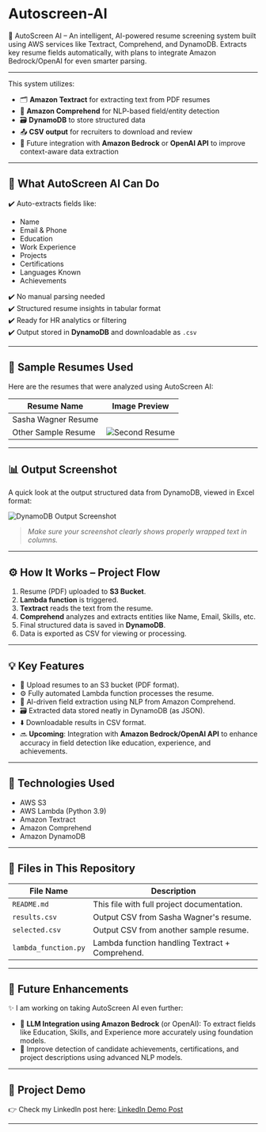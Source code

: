 # Autoscreen-AI
🚀 AutoScreen AI – An intelligent, AI-powered resume screening system built using AWS services like Textract, Comprehend, and DynamoDB. Extracts key resume fields automatically, with plans to integrate Amazon Bedrock/OpenAI for even smarter parsing.

---

This system utilizes:
- 🗂️ **Amazon Textract** for extracting text from PDF resumes  
- 🧠 **Amazon Comprehend** for NLP-based field/entity detection  
- 🗃️ **DynamoDB** to store structured data  
- 📤 **CSV output** for recruiters to download and review  
- 🔄 Future integration with **Amazon Bedrock** or **OpenAI API** to improve context-aware data extraction

---

## 💼 What AutoScreen AI Can Do

✔️ Auto-extracts fields like:
- Name  
- Email & Phone  
- Education  
- Work Experience  
- Projects  
- Certifications  
- Languages Known  
- Achievements

✔️ No manual parsing needed  
✔️ Structured resume insights in tabular format  
✔️ Ready for HR analytics or filtering  
✔️ Output stored in **DynamoDB** and downloadable as `.csv`

---

## 🧪 Sample Resumes Used

Here are the resumes that were analyzed using AutoScreen AI:

| Resume Name         | Image Preview                                |
|---------------------|-----------------------------------------------|
| Sasha Wagner Resume | |
| Other Sample Resume | ![Second Resume](images/second_resume.png)           |

---

## 📊 Output Screenshot

A quick look at the output structured data from DynamoDB, viewed in Excel format:

![DynamoDB Output Screenshot](images/output_screenshot.png)

> _Make sure your screenshot clearly shows properly wrapped text in columns._

---

## ⚙️ How It Works – Project Flow

1. Resume (PDF) uploaded to **S3 Bucket**.
2. **Lambda function** is triggered.
3. **Textract** reads the text from the resume.
4. **Comprehend** analyzes and extracts entities like Name, Email, Skills, etc.
5. Final structured data is saved in **DynamoDB**.
6. Data is exported as CSV for viewing or processing.

---

## 💡 Key Features

- 📄 Upload resumes to an S3 bucket (PDF format).
- ⚙️ Fully automated Lambda function processes the resume.
- 🧠 AI-driven field extraction using NLP from Amazon Comprehend.
- 🗃️ Extracted data stored neatly in DynamoDB (as JSON).
- ⬇️ Downloadable results in CSV format.
- 🔜 **Upcoming**: Integration with **Amazon Bedrock/OpenAI API** to enhance accuracy in field detection like education, experience, and achievements.

---

## 📌 Technologies Used

- AWS S3
- AWS Lambda (Python 3.9)
- Amazon Textract
- Amazon Comprehend
- Amazon DynamoDB

---


## 📁 Files in This Repository

| File Name                | Description                                      |
|--------------------------|--------------------------------------------------|
| `README.md`              | This file with full project documentation.       |
| `results.csv`            | Output CSV from Sasha Wagner's resume.           |
| `selected.csv`           | Output CSV from another sample resume.           |
| `lambda_function.py`     | Lambda function handling Textract + Comprehend.  |

---

## 🔮 Future Enhancements

✨ I am working on taking AutoScreen AI even further:
- 🤖 **LLM Integration using Amazon Bedrock** (or OpenAI): To extract fields like Education, Skills, and Experience more accurately            using foundation models.
- 📝 Improve detection of candidate achievements, certifications, and project descriptions using advanced NLP models.

---

## 🔗 Project Demo
👉 Check my LinkedIn post here: [LinkedIn Demo Post](https://www.linkedin.com/in/hemalatha-m-064190332?utm_source=share&utm_campaign=share_via&utm_content=profile&utm_medium=android_app)


---

